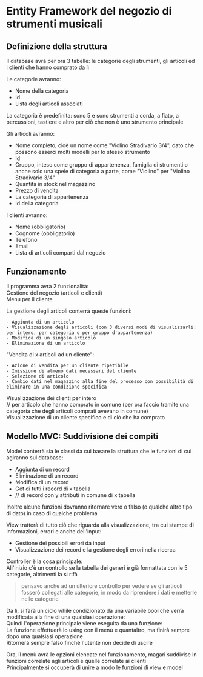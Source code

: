 # Entity Framework del negozio di strumenti musicali

## Definizione della struttura

Il database avrà per ora 3 tabelle: le categorie degli strumenti, gli articoli ed i clienti che hanno comprato da lì

Le categorie avranno:
- Nome della categoria
- Id
- Lista degli articoli associati
<p>
La categoria è predefinita: sono 5 e sono strumenti a corda, a fiato, a percussioni, tastiere e altro per ciò che non è uno strumento principale<br>
</p>
Gli articoli avranno:

- Nome completo, cioè un nome come "Violino Stradivario 3/4", dato che possono esserci molti modelli per lo stesso strumento
- Id
- Gruppo, inteso come gruppo di appartenenza, famiglia di strumenti o anche solo una speie di categoria a parte, come "Violino" per "Violino Stradivario 3/4"
- Quantità in stock nel magazzino
- Prezzo di vendita
- La categoria di appartenenza
- Id della categoria

I clienti avranno:
- Nome (obbligatorio)
- Cognome (obbligatorio)
- Telefono
- Email
- Lista di articoli comparti dal negozio

## Funzionamento
<p>
Il programma avrà 2 funzionalità:<br>
Gestione del negozio (articoli e clienti)<br>
Menu per il cliente<br>

La gestione degli articoli conterrà queste funzioni:

    - Aggiunta di un articolo
    - Visualizzazione degli articoli (con 3 diversi modi di visualizzarli: per intero, per categoria o per gruppo d'appartenenza)
    - Modifica di un singolo articolo
    - Eliminazione di un articolo

"Vendita di x articoli ad un cliente":

    - Azione di vendita per un cliente ripetibile
    - Imissione di almeno dati necessari del cliente
    - Selezione di articolo
    - Cambio dati nel magazzino alla fine del processo con possibilità di eliminare in una condizione specifica
Visualizzazione dei clienti per intero<br>
// per articolo che hanno comprato in comune (per ora faccio tramite una categoria che degli articoli comprati avevano in comune)<br>
Visualizzazione di un cliente specifico e di ciò che ha comprato<br>
</p>

## Modello MVC: Suddivisione dei compiti
<p>

Model conterrà sia le classi da cui basare la struttura che le funzioni di cui agiranno sul database:
- Aggiunta di un record
- Eliminazione di un record
- Modifica di un record
- Get di tutti i record di x tabella
- // di record con y attributi in comune di x tabella

Inoltre alcune funzioni dovranno ritornare vero o falso (o qualche altro tipo di dato) in caso di qualche problema

View tratterà di tutto ciò che riguarda alla visualizzazione, tra cui stampe di informazioni, errori e anche dell'input:
- Gestione dei possibili errori da input
- Visualizzazione dei record e la gestione degli errori nella ricerca

Controller è la cosa principale:<br>
All'inizio c'è un controllo se la tabella dei generi è già formattata con le 5 categorie, altrimenti la si rifà
> pensavo anche ad un ulteriore controllo per vedere se gli articoli fosserò collegati alle categorie, in modo da riprendere i dati e metterle nelle categorie

Da lì, si farà un ciclo while condizionato da una variabile bool che verrà modificata alla fine di una qualsiasi operazione:<br>
Quindi l'operazione principale viene eseguita da una funzione:<br>
La funzione effettuerà lo using con il menù e quantaltro, ma finirà sempre dopo una qualsiasi operazione<br>
Ritornerà sempre falso finchè l'utente non decide di uscire

Ora, il menù avrà le opzioni elencate nel funzionamento, magari suddivise in funzioni correlate agli articoli e quelle correlate ai clienti<br>
Principalmente si occuperà di unire a modo le funzioni di view e model
</p>